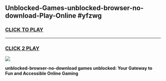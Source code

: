 
## Unblocked-Games-unblocked-browser-no-download-Play-Online #yfzwg
<h3>
<a href="https://news.freeplayer.one?title=unblocked-browser-no-download&ref=3">CLICK TO PLAY</a></h3>
<hr>

<h3>
<a href="https://news.freeplayer.one?title=unblocked-browser-no-download&ref=3">CLICK 2 PLAY</a>
  
</h3>

<a href="https://news.freeplayer.one?title=unblocked-browser-no-download&ref=3"><img src="https://clearcache.store/games.png"></a>


**unblocked-browser-no-download games unblocked: Your Gateway to Fun and Accessible Online Gaming**
